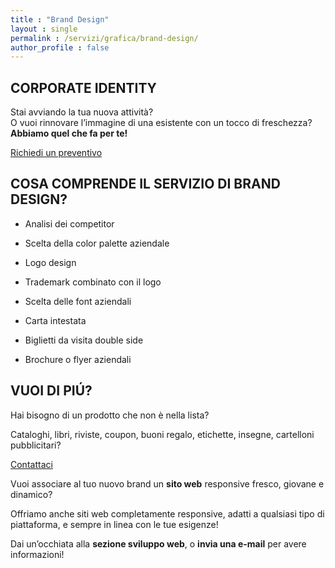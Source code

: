```yaml
---
title : "Brand Design"
layout : single
permalink : /servizi/grafica/brand-design/
author_profile : false
---
```

## CORPORATE IDENTITY

Stai avviando la tua nuova attività?  
O vuoi rinnovare l&#8217;immagine di una esistente con un tocco di freschezza?  
**Abbiamo quel che fa per te!**

<a href="mailto:marketing@s1r.it" class="btn btn--primary">Richiedi un preventivo</a>


## COSA COMPRENDE IL SERVIZIO DI BRAND DESIGN?

  * Analisi dei competitor 
  * Scelta della color palette aziendale 
  * Logo design 
  * Trademark combinato con il logo 

  * Scelta delle font aziendali 
  * Carta intestata 
  * Biglietti da visita double side 
  * Brochure o flyer aziendali 

## VUOI DI PIÚ?

Hai bisogno di un prodotto che non è nella lista?

Cataloghi, libri, riviste, coupon, buoni regalo, etichette, insegne, cartelloni pubblicitari?


<a href="mailto:chichimariacristina@hotmail.it" class="btn btn--primary">Contattaci</a>


Vuoi associare al tuo nuovo brand un **sito web** responsive fresco, giovane e dinamico?

Offriamo anche siti web completamente responsive, adatti a qualsiasi tipo di piattaforma, e sempre in linea con le tue esigenze!

Dai un&#8217;occhiata alla **sezione sviluppo web**, o **invia una e-mail** per avere informazioni!
